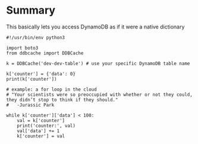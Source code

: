 # Summary

This basically lets you access DynamoDB as if it were a native dictionary

``` python3
#!/usr/bin/env python3

import boto3
from ddbcache import DDBCache

k = DDBCache('dev-dev-table') # use your specific DynamoDB table name

k['counter'] = {'data': 0}
print(k['counter'])

# example: a for loop in the cloud
# "Your scientists were so preoccupied with whether or not they could, they didn’t stop to think if they should."
#   -Jurassic Park

while k['counter']['data'] < 100:
    val = k['counter']
    print('counter:', val)
    val['data'] += 1
    k['counter'] = val

```
